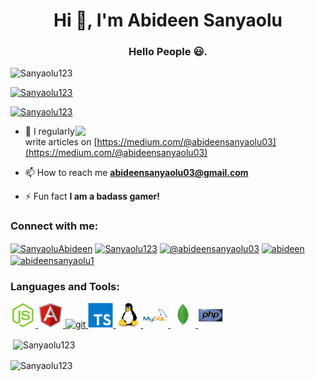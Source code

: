 <h1 align="center">Hi 👋, I'm Abideen Sanyaolu</h1>
<h3 align="center">Hello People 😃.</h3>

<p align="left"> <img src="https://komarev.com/ghpvc/?username=Sanyaolu123&label=Profile%20views&color=blueviolet&style=for-the-badge" alt="Sanyaolu123" /> </p>

<p align="left"> <a href="https://github.com/ryo-ma/github-profile-trophy"><img src="https://github-profile-trophy.vercel.app/?username=Sanyaolu123&theme=tokyonight" alt="Sanyaolu123" /></a> </p>

<p align="left"> <a href="https://twitter.com/SanyaoluAbideen" target="blank"><img src="https://img.shields.io/twitter/follow/SanyaoluAbideen?logo=twitter&style=for-the-badge" alt="Sanyaolu123" /></a> </p>
<img align="right" width= "400" src="https://media.giphy.com/media/du3J3cXyzhj75IOgvA/giphy.gif"/>


- 📝 I regularly write articles on [https://medium.com/@abideensanyaolu03](https://medium.com/@abideensanyaolu03)

- 📫 How to reach me **abideensanyaolu03@gmail.com**

- ⚡ Fun fact **I am a badass gamer!**

<h3 align="left">Connect with me:</h3>
<p align="left">
<a href="https://twitter.com/SanyaoluAbideen" target="_blank"><img align="center" src="https://raw.githubusercontent.com/rahuldkjain/github-profile-readme-generator/master/src/images/icons/Social/twitter.svg" alt="SanyaoluAbideen" height="30" width="40" /></a>
<a href="https://www.linkedin.com/in/sanyaolu-abideen-826691228/" target="_blank"><img align="center" src="https://raw.githubusercontent.com/rahuldkjain/github-profile-readme-generator/master/src/images/icons/Social/linked-in-alt.svg" alt="Sanyaolu123" height="30" width="40" /></a>
<a href="https://medium.com/@abideensanyaolu03" target="_blank"><img align="center" src="https://raw.githubusercontent.com/rahuldkjain/github-profile-readme-generator/master/src/images/icons/Social/medium.svg" alt="@abideensanyaolu03" height="30" width="40" /></a>
<a href="https://www.codechef.com/users/abideen" target="_blank"><img align="center" src="https://cdn.jsdelivr.net/npm/simple-icons@3.1.0/icons/codechef.svg" alt="abideen" height="30" width="40" /></a>
<a href="https://www.hackerrank.com/abideensanyaolu1" target="_blank"><img align="center" src="https://raw.githubusercontent.com/rahuldkjain/github-profile-readme-generator/master/src/images/icons/Social/hackerrank.svg" alt="abideensanyaolu1" height="30" width="40" /></a>
</p>

<h3 align="left">Languages and Tools:</h3>
<p align="left"> <a href="https://www.w3schools.com/nodejs/" target="_blank"> <img src="https://raw.githubusercontent.com/devicons/devicon/master/icons/nodejs/nodejs-original.svg" alt="NodeJs" width="40" height="40"/> </a> <a href="https://www.w3schools.com/angular/" target="_blank"> <img src="https://raw.githubusercontent.com/devicons/devicon/master/icons/angularjs/angularjs-original.svg" alt="Angular" width="40" height="40"/> </a> <a href="https://git-scm.com/" target="_blank"> <img src="https://www.vectorlogo.zone/logos/git-scm/git-scm-icon.svg" alt="git" width="40" height="40"/> </a> <a href="https://www.w3schools.com/typescript/" target="_blank"> <img src="https://raw.githubusercontent.com/devicons/devicon/master/icons/typescript/typescript-original.svg" alt="html5" width="40" height="40"/> </a> <a href="https://www.linux.org/" target="_blank"> <img src="https://raw.githubusercontent.com/devicons/devicon/master/icons/linux/linux-original.svg" alt="linux" width="40" height="40"/> </a> <a href="https://www.mysql.com/" target="_blank"> <img src="https://raw.githubusercontent.com/devicons/devicon/master/icons/mysql/mysql-original-wordmark.svg" alt="mysql" width="40" height="40"/> </a> <a href="https://www.mongodb.com/basics" target="_blank"> <img src="https://raw.githubusercontent.com/devicons/devicon/master/icons/mongodb/mongodb-original.svg" alt="MongoDb" width="40" height="40"/> </a> <a href="https://www.w3schools.com/php/" target="_blank"> <img src="https://raw.githubusercontent.com/devicons/devicon/master/icons/php/php-original.svg" alt="Php" width="40" height="40"/> </a> </p>

<p>&nbsp;<img align="center" src="https://github-readme-stats.vercel.app/api?username=Sanyaolu123&show_icons=true&locale=en&theme=blueberry" alt="Sanyaolu123" /></p>

<p><img align="center" src="https://github-readme-streak-stats.herokuapp.com/?user=Sanyaolu123&theme=blueberry" alt="Sanyaolu123" /></p>
